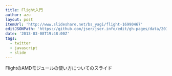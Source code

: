 ```yaml
---
title: Flight入門
author: azu
layout: post
itemUrl: 'http://www.slideshare.net/bs_yagi/flight-16990467'
editJSONPath: 'https://github.com/jser/jser.info/edit/gh-pages/data/2013/03/index.json'
date: '2013-03-08T19:48:00Z'
tags:
  - twitter
  - javascript
  - slide
---
```

FlightのAMDモジュールの使い方についてのスライド
